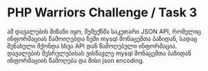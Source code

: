 # PHP Warriors Challenge / Task 3

ამ დავალების მიზანი იყო, შემექნმა საკუთარი JSON API, რომელიც ინფორმაციას წამოიღებდა ჩემი mysql მონაცემთა ბაზიდან, სადაც შენახული მქონდა სხვა API დან წამოღებული ინფორმაცია. </br>
დავალების შესრულებისას ვისწავლე mysql მონაცემთა ბაზიდან ინფორმაციის წამოღება და მისი json encoding. 
